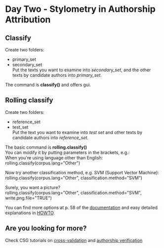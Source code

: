 # Day Two - Stylometry in Authorship Attribution

## Classify
Create two folders:
* primary_set
* secondary_set  
Put the texts you want to examine into *secondary_set*, and the other texts by candidate authors into *primary_set*.

The command is **classify()** and offers gui.

## Rolling classify
Create two folders:  
* reference_set
* test_set  
Put the text you want to examine into *test set* and other texts by candidate authors into *reference_set*.
  
The basic command is **rolling.classify()**  
You can modify it by putting parameters in the brackets, e.g.:  
When you're using language other than English:  
  rolling.classify(corpus.lang="Other")

Now try another classification method, e.g. SVM (Support Vector Machine):  
  rolling.classify(corpus.lang="Other", classification.method="SVM")  
  
Surely, you want a picture?  
  rolling.classify(corpus.lang="Other", classification.method="SVM", write.png.file="TRUE")  
  
You can find more options at p. 58 of the [documentation](https://cran.r-project.org/web/packages/stylo/stylo.pdf) and easy detailed explanations in [HOWTO](https://sites.google.com/site/computationalstylistics/stylo/stylo_howto.pdf).  

## Are you looking for more?  
Check CSG tutorials on [cross-validation](https://computationalstylistics.github.io/blog/cross-validation/) and [authorship verification](https://computationalstylistics.github.io/blog/imposters/)  
 

